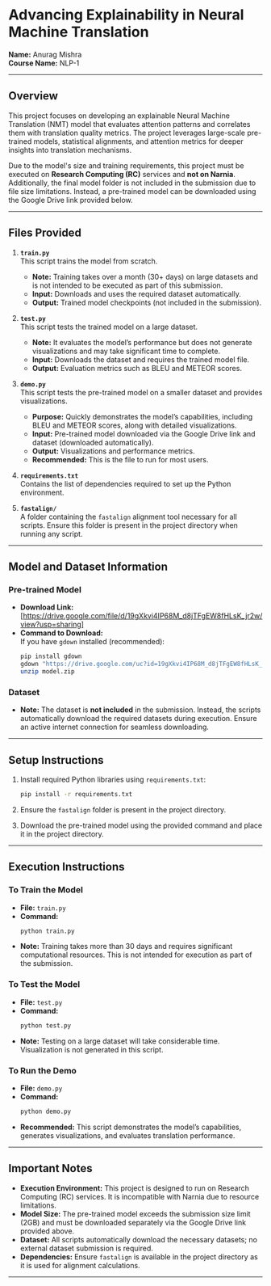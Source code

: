 # Advancing Explainability in Neural Machine Translation

**Name:** Anurag Mishra  
**Course Name:** NLP-1  

---

## Overview

This project focuses on developing an explainable Neural Machine Translation (NMT) model that evaluates attention patterns and correlates them with translation quality metrics. The project leverages large-scale pre-trained models, statistical alignments, and attention metrics for deeper insights into translation mechanisms.

Due to the model's size and training requirements, this project must be executed on **Research Computing (RC)** services and **not on Narnia**. Additionally, the final model folder is not included in the submission due to file size limitations. Instead, a pre-trained model can be downloaded using the Google Drive link provided below.

---

## Files Provided

1. **`train.py`**  
   This script trains the model from scratch.  
   - **Note:** Training takes over a month (30+ days) on large datasets and is not intended to be executed as part of this submission.  
   - **Input:** Downloads and uses the required dataset automatically.  
   - **Output:** Trained model checkpoints (not included in the submission).  

2. **`test.py`**  
   This script tests the trained model on a large dataset.  
   - **Note:** It evaluates the model’s performance but does not generate visualizations and may take significant time to complete.  
   - **Input:** Downloads the dataset and requires the trained model file.  
   - **Output:** Evaluation metrics such as BLEU and METEOR scores.  

3. **`demo.py`**  
   This script tests the pre-trained model on a smaller dataset and provides visualizations.  
   - **Purpose:** Quickly demonstrates the model’s capabilities, including BLEU and METEOR scores, along with detailed visualizations.  
   - **Input:** Pre-trained model downloaded via the Google Drive link and dataset (downloaded automatically).  
   - **Output:** Visualizations and performance metrics.  
   - **Recommended:** This is the file to run for most users.  

4. **`requirements.txt`**  
   Contains the list of dependencies required to set up the Python environment.

5. **`fastalign/`**  
   A folder containing the `fastalign` alignment tool necessary for all scripts. Ensure this folder is present in the project directory when running any script.

---

## Model and Dataset Information

### Pre-trained Model
- **Download Link:** [https://drive.google.com/file/d/19gXkvi4IP68M_d8jTFgEW8fHLsK_jr2w/view?usp=sharing]  
- **Command to Download:**  
   If you have `gdown` installed (recommended):  
   ```bash
   pip install gdown
   gdown "https://drive.google.com/uc?id=19gXkvi4IP68M_d8jTFgEW8fHLsK_jr2w" -O model.zip
   unzip model.zip

### Dataset
- **Note:** The dataset is **not included** in the submission. Instead, the scripts automatically download the required datasets during execution. Ensure an active internet connection for seamless downloading.

---

## Setup Instructions

1. Install required Python libraries using `requirements.txt`:
   ```bash
   pip install -r requirements.txt
   ```

2. Ensure the `fastalign` folder is present in the project directory.

3. Download the pre-trained model using the provided command and place it in the project directory.

---

## Execution Instructions

### To Train the Model
- **File:** `train.py`  
- **Command:**
   ```bash
   python train.py
   ```
- **Note:** Training takes more than 30 days and requires significant computational resources. This is not intended for execution as part of the submission.

### To Test the Model
- **File:** `test.py`  
- **Command:**
   ```bash
   python test.py
   ```
- **Note:** Testing on a large dataset will take considerable time. Visualization is not generated in this script.

### To Run the Demo
- **File:** `demo.py`  
- **Command:**
   ```bash
   python demo.py
   ```
- **Recommended:** This script demonstrates the model’s capabilities, generates visualizations, and evaluates translation performance.

---

## Important Notes

- **Execution Environment:** This project is designed to run on Research Computing (RC) services. It is incompatible with Narnia due to resource limitations.  
- **Model Size:** The pre-trained model exceeds the submission size limit (2GB) and must be downloaded separately via the Google Drive link provided above.  
- **Dataset:** All scripts automatically download the necessary datasets; no external dataset submission is required.  
- **Dependencies:** Ensure `fastalign` is available in the project directory as it is used for alignment calculations.

---
